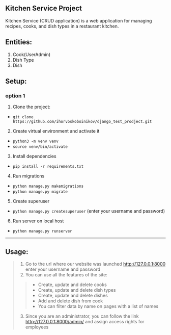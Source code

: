 ## Kitchen Service Project

Kitchen Service (CRUD application) is a web application for managing recipes, 
cooks, and dish types in a restaurant kitchen.

## Entities:

1. Cook(UserAdmin)
2. Dish Type
3. Dish

## Setup:

### option 1
1. Clone the project:
+ ```git clone https://github.com/ihorvoskoboinikov/django_test_prodject.git```
2. Create virtual environment and activate it
+ ```python3 -m venv venv```
+ ```source venv/bin/activate```
3. Install dependencies
+ ```pip install -r requirements.txt```
4. Run migrations
+ ```python manage.py makemigrations```
+ ```python manage.py migrate```
5. Create superuser 
+ ```python manage.py createsuperuser```  (enter your username and password)
6. Run server on local host
+ ```python manage.py runserver```
___

## Usage:

> 1. Go to the url where our website was launched http://127.0.0.1:8000 enter your username and password
> 2. You can use all the features of the site:
>> + Create, update and delete cooks
>> + Create, update and delete dish types
>> + Create, update and delete dishes
>> + Add and delete dish from cook
>> + You can filter data by name on pages with a list of names
> 3. Since you are an administrator, you can follow the link http://127.0.0.1:8000/admin/ and assign access rights for
     employees

